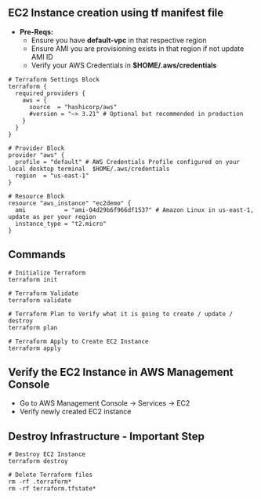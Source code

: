 ## EC2 Instance creation using tf manifest file
- **Pre-Reqs:** 
    - Ensure you have **default-vpc** in that respective region
    - Ensure AMI you are provisioning exists in that region if not update AMI ID 
    - Verify your AWS Credentials in **$HOME/.aws/credentials**
```t
# Terraform Settings Block
terraform {
  required_providers {
    aws = {
      source  = "hashicorp/aws"
      #version = "~> 3.21" # Optional but recommended in production
    }
  }
}

# Provider Block
provider "aws" {
  profile = "default" # AWS Credentials Profile configured on your local desktop terminal  $HOME/.aws/credentials
  region  = "us-east-1"
}

# Resource Block
resource "aws_instance" "ec2demo" {
  ami           = "ami-04d29b6f966df1537" # Amazon Linux in us-east-1, update as per your region
  instance_type = "t2.micro"
}
```

## Commands
```t
# Initialize Terraform
terraform init

# Terraform Validate
terraform validate

# Terraform Plan to Verify what it is going to create / update / destroy
terraform plan

# Terraform Apply to Create EC2 Instance
terraform apply 
```

## Verify the EC2 Instance in AWS Management Console
- Go to AWS Management Console -> Services -> EC2
- Verify newly created EC2 instance



## Destroy Infrastructure - Important Step
```t
# Destroy EC2 Instance
terraform destroy

# Delete Terraform files 
rm -rf .terraform*
rm -rf terraform.tfstate*
```

